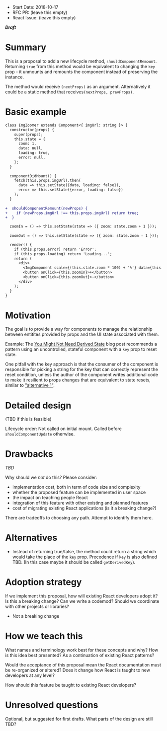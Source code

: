 - Start Date: 2018-10-17
- RFC PR: (leave this empty)
- React Issue: (leave this empty)

_**Draft**_

# Summary

This is a proposal to add a new lifecycle method, `shouldComponentRemount`.
Returning `true` from this method would be equivalent to changing the `key` prop -
it unmounts and remounts the component instead of preserving the instance.

The method would receive `(nextProps)` as an argument. Alternatively it could be a static method
that receives`(nextProps, prevProps)`.

# Basic example

```diff
class ImgZoomer extends Component<{ imgUrl: string }> {
  constructor(props) {
    super(props);
    this.state = {
      zoom: 1,
      data: null,
      loading: true,
      error: null,
    };
  }
  
  componentDidMount() {
    fetch(this.props.imgUrl).then(
      data => this.setState({data, loading: false}),
      error => this.setState({error, loading: false})
    );
  }
    
+  shouldComponentRemount(newProps) {
+    if (newProps.imgUrl !== this.props.imgUrl) return true;
+  }

  zoomIn = () => this.setState(state => ({ zoom: state.zoom + 1 }));
  
  zoomOut = () => this.setState(state => ({ zoom: state.zoom - 1 }));

  render() {
    if (this.props.error) return 'Error';
    if (this.props.loading) return 'Loading...';
    return (
      <div>
        <ImgComponent scale={(this.state.zoom * 100) + '%'} data={this.state.data} />
        <button onClick={this.zoomIn}>+</button>
        <button onClick={this.zoomOut}>-</button>
      </div>
    );
  }
}
```

# Motivation

The goal is to provide a way for components to manage the relationship between entitites provided by props and
the UI state associated with them.

Example: The [You Might Not Need Derived State][ymnnds-key] blog post recommends a pattern
using an uncontrolled, stateful component with a `key` prop to reset state.

One pitfall with the key approach is that the consumer of the component is responsible for picking a
string for the key that can correctly represent the reset condition, unless the author of the component
writes additional code to make it resilient to props changes that are equivalent to state resets,
similar to ["alternative 1"][ymnnds-alt].

# Detailed design

(TBD if this is feasible)

Lifecycle order:
Not called on initial mount.
Called before `shouldComponentUpdate` otherwise.

# Drawbacks

_TBD_

Why should we *not* do this? Please consider:

- implementation cost, both in term of code size and complexity
- whether the proposed feature can be implemented in user space
- the impact on teaching people React
- integration of this feature with other existing and planned features
- cost of migrating existing React applications (is it a breaking change?)

There are tradeoffs to choosing any path. Attempt to identify them here.

# Alternatives

- Instead of returning true/false, the method could return a string which would
take the place of the `key` prop. Precedence if `key` is also defined TBD.
(In this case maybe it should be called `getDerivedKey`).

# Adoption strategy

If we implement this proposal, how will existing React developers adopt it? Is
this a breaking change? Can we write a codemod? Should we coordinate with
other projects or libraries?

- Not a breaking change

# How we teach this

What names and terminology work best for these concepts and why? How is this
idea best presented? As a continuation of existing React patterns?

Would the acceptance of this proposal mean the React documentation must be
re-organized or altered? Does it change how React is taught to new developers
at any level?

How should this feature be taught to existing React developers?

# Unresolved questions

Optional, but suggested for first drafts. What parts of the design are still
TBD?

[ymnnds-key]: https://reactjs.org/blog/2018/06/07/you-probably-dont-need-derived-state.html#recommendation-fully-uncontrolled-component-with-a-key
[ymnnds-alt]: https://reactjs.org/blog/2018/06/07/you-probably-dont-need-derived-state.html#alternative-1-reset-uncontrolled-component-with-an-id-prop
